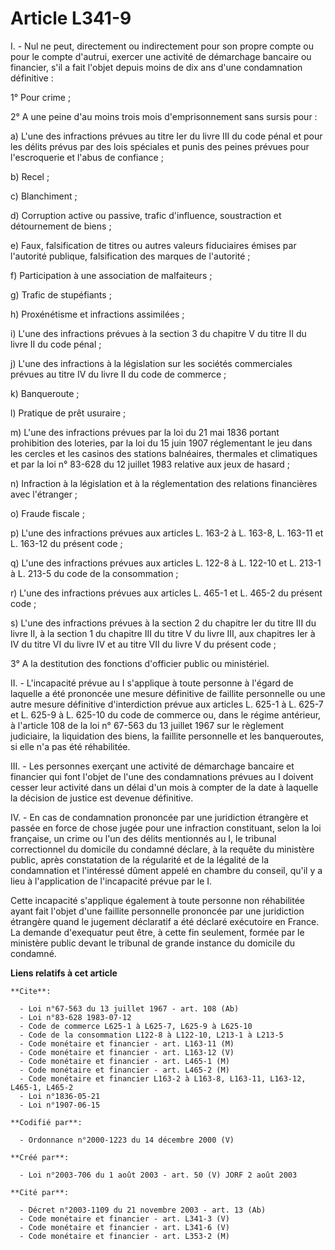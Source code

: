 # Article L341-9

I. - Nul ne peut, directement ou indirectement pour son propre compte ou pour le compte d'autrui, exercer une activité de
démarchage bancaire ou financier, s'il a fait l'objet depuis moins de dix ans d'une condamnation définitive :

1° Pour crime ; 

2° A une peine d'au moins trois mois d'emprisonnement sans sursis pour :

a) L'une des infractions prévues au titre Ier du livre III du code pénal et pour les délits prévus par des lois spéciales et
punis des peines prévues pour l'escroquerie et l'abus de confiance ;

b) Recel ;

c) Blanchiment ;

d) Corruption active ou passive, trafic d'influence, soustraction et détournement de biens ;

e) Faux, falsification de titres ou autres valeurs fiduciaires émises par l'autorité publique, falsification des marques de
l'autorité ;

f) Participation à une association de malfaiteurs ;

g) Trafic de stupéfiants ;

h) Proxénétisme et infractions assimilées ;

i) L'une des infractions prévues à la section 3 du chapitre V du titre II du livre II du code pénal ;

j) L'une des infractions à la législation sur les sociétés commerciales prévues au titre IV du livre II du code de commerce ;

k) Banqueroute ;

l) Pratique de prêt usuraire ;

m) L'une des infractions prévues par la loi du 21 mai 1836 portant prohibition des loteries, par la loi du 15 juin 1907
réglementant le jeu dans les cercles et les casinos des stations balnéaires, thermales et climatiques et par la loi n° 83-628
du 12 juillet 1983 relative aux jeux de hasard ;

n) Infraction à la législation et à la réglementation des relations financières avec l'étranger ;

o) Fraude fiscale ;

p) L'une des infractions prévues aux articles L. 163-2 à L. 163-8, L. 163-11 et L. 163-12 du présent code ;

q) L'une des infractions prévues aux articles L. 122-8 à L. 122-10 et L. 213-1 à L. 213-5 du code de la consommation ;

r) L'une des infractions prévues aux articles L. 465-1 et L. 465-2 du présent code ;

s) L'une des infractions prévues à la section 2 du chapitre Ier du titre III du livre II, à la section 1 du chapitre III du
titre V du livre III, aux chapitres Ier à IV du titre VI du livre IV et au titre VII du livre V du présent code ;

3° A la destitution des fonctions d'officier public ou ministériel.

II. - L'incapacité prévue au I s'applique à toute personne à l'égard de laquelle a été prononcée une mesure définitive de
faillite personnelle ou une autre mesure définitive d'interdiction prévue aux articles L. 625-1 à L. 625-7 et L. 625-9 à L.
625-10 du code de commerce ou, dans le régime antérieur, à l'article 108 de la loi n° 67-563 du 13 juillet 1967 sur le
règlement judiciaire, la liquidation des biens, la faillite personnelle et les banqueroutes, si elle n'a pas été réhabilitée.

III. - Les personnes exerçant une activité de démarchage bancaire et financier qui font l'objet de l'une des condamnations
prévues au I doivent cesser leur activité dans un délai d'un mois à compter de la date à laquelle la décision de justice est
devenue définitive.

IV. - En cas de condamnation prononcée par une juridiction étrangère et passée en force de chose jugée pour une infraction
constituant, selon la loi française, un crime ou l'un des délits mentionnés au I, le tribunal correctionnel du domicile du
condamné déclare, à la requête du ministère public, après constatation de la régularité et de la légalité de la condamnation
et l'intéressé dûment appelé en chambre du conseil, qu'il y a lieu à l'application de l'incapacité prévue par le I.

Cette incapacité s'applique également à toute personne non réhabilitée ayant fait l'objet d'une faillite personnelle
prononcée par une juridiction étrangère quand le jugement déclaratif a été déclaré exécutoire en France. La demande
d'exequatur peut être, à cette fin seulement, formée par le ministère public devant le tribunal de grande instance du
domicile du condamné.

**Liens relatifs à cet article**

	**Cite**:

	  - Loi n°67-563 du 13 juillet 1967 - art. 108 (Ab)
	  - Loi n°83-628 1983-07-12
	  - Code de commerce L625-1 à L625-7, L625-9 à L625-10
	  - Code de la consommation L122-8 à L122-10, L213-1 à L213-5
	  - Code monétaire et financier - art. L163-11 (M)
	  - Code monétaire et financier - art. L163-12 (V)
	  - Code monétaire et financier - art. L465-1 (M)
	  - Code monétaire et financier - art. L465-2 (M)
	  - Code monétaire et financier L163-2 à L163-8, L163-11, L163-12, L465-1, L465-2
	  - Loi n°1836-05-21
	  - Loi n°1907-06-15

	**Codifié par**:

	  - Ordonnance n°2000-1223 du 14 décembre 2000 (V)

	**Créé par**:

	  - Loi n°2003-706 du 1 août 2003 - art. 50 (V) JORF 2 août 2003

	**Cité par**:

	  - Décret n°2003-1109 du 21 novembre 2003 - art. 13 (Ab)
	  - Code monétaire et financier - art. L341-3 (V)
	  - Code monétaire et financier - art. L341-6 (V)
	  - Code monétaire et financier - art. L353-2 (M)
